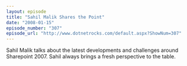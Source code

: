 ```yaml
---
layout: episode
title: "Sahil Malik Shares the Point"
date: "2008-01-15"
episode_number: "307"
episode_url: "http://www.dotnetrocks.com/default.aspx?ShowNum=307"
---
```


Sahil Malik talks about the latest developments and challenges around Sharepoint 2007. Sahil always brings a fresh perspective to the table.
